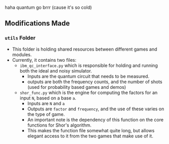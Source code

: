 haha quantum go brrr
(cause it's so cold)

## Modifications Made
### `utils` Folder
 - This folder is holding shared resources between different games and modules.
 - Currently, it contains two files:
    - `ibm_qc_interface.py` which is responsible for holding and running both the ideal and noisy simulator.
        - Inputs are the quantum circuit that needs to be measured.
        - outputs are both the frequency counts, and the number of shots (used for probability based games and demos)
    - `shor_func.py` which is the engine for computing the factors for an input `N`, based on a base `a`.
        - Inputs are `N` and `a`
        - Outputs are `factor` and `frequency`, and the use of these varies on the type of game.
        - An important note is the dependency of this function on the core functions for Shor's algorithm.
        - This makes the function file somewhat quite long, but allows elegant access to it from the two games that make use of it.

### 